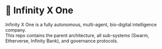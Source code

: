# 🌌 Infinity X One

Infinity X One is a fully autonomous, multi-agent, bio-digital intelligence company.  
This repo contains the parent architecture, all sub-systems (Swarm, Etherverse, Infinity Bank), and governance protocols.
